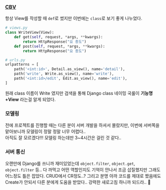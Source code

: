 ### [CBV](https://velog.io/@rosewwross/Class-based-views)
항상 View를 작성할 때 `def`로 썼지만 이번에는 `class`로 보기 좋게 나누었다.

```py
# views.py
class WriteView(View):
    def get(self, request, *args, **kwargs):
        return HttpResponse("요 종도")
    def post(self, request, *args, **kwargs):
        return HttpResponse("요 종도")

# urls.py
urlpatterns = [
    path('<int:id>', Detail.as_view(), name='detail'),
    path('write', Write.as_view(), name='write'),
    path('<int:id>/edit', Edit.as_view(), name='edit'),
]
```
원래 class 이름이 Write 였지만 검색을 통해 Django class 네이밍 국룰이 <b>기능명+View</b> 라는걸 알게 되었다.

### 모델링
전에 프로젝트를 진행할 때는 다른 분이 서버 개발을 하셔서 몰랐지만, 이번에 서버쪽을 맡아보니까 모델링이 정말 정말 너무 어렵다..<br> 
아직도 잘 모르겠다!!! 모델링 하는데만 3~4시간은 걸린 것 같다.. 

### 서버 통신
오랜만에 Django를 쓰니까 재미있었는데 `object.filter`, `object.get`, `object.filter` 등.. 다 까먹고 어떤 역할인지도 기억이 안나서 조금 삽질했지만 그래도 어느정도 틀은 잡았다. 
CRUD에서 CR정도..? 그리고 분명 아까 코드를 제대로 짰음에도 Create가 안되서 다른 분에게 도움을 받았다.. 강력한 새로고침 하니까 되드라.. 🤬